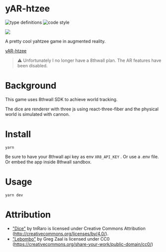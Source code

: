 # yAR-htzee

![type definitions](https://img.shields.io/npm/types/typescript?style=flat-square)
![code style](https://img.shields.io/badge/code_style-prettier-ff69b4.svg?style=flat-square)

[![](./doc/game.gif)](./doc/game.mp4)

A pretty cool yahtzee game in augmented reality.

[yAR-htzee](https://yAR-htzee-platane.surge.sh)

> ⚠️ Unfortunately I no longer have a 8thwall plan. The AR features have been disabled.

# Background

This game uses 8thwall SDK to achieve world tracking.

The dice are renderer with three js using react-three-fiber and the physical world is simulated with cannon.

# Install

```
yarn
```

Be sure to have your 8thwall api key as env `XR8_API_KEY` . Or use a .env file. Or embed the app inside 8thwall sandbox.

# Usage

```
yarn dev
```

# Attribution

- ["Dice"](https://skfb.ly/6RtsC) by tnRaro is licensed under Creative Commons Attribution (http://creativecommons.org/licenses/by/4.0/).
- ["Lebombo"](https://hdrihaven.com/hdri/?c=indoor&h=lebombo) by Greg Zaal is licensed under CC0 (https://creativecommons.org/share-your-work/public-domain/cc0/)
